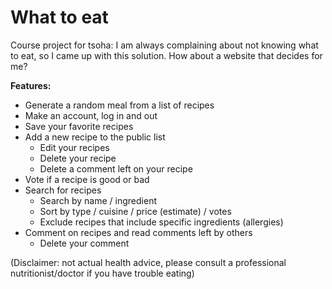# What to eat

Course project for tsoha: I am always complaining about not knowing what to eat, so I came up with this solution. How about a website that decides for me?

**Features:**
* Generate a random meal from a list of recipes
* Make an account, log in and out
* Save your favorite recipes
* Add a new recipe to the public list
  * Edit your recipes
  * Delete your recipe
  * Delete a comment left on your recipe
* Vote if a recipe is good or bad
* Search for recipes
  * Search by name / ingredient
  * Sort by type / cuisine / price (estimate) / votes
  * Exclude recipes that include specific ingredients (allergies)
* Comment on recipes and read comments left by others
  * Delete your comment

(Disclaimer: not actual health advice, please consult a professional nutritionist/doctor if you have trouble eating)
